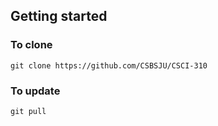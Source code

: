 ## Getting started

### To clone
```
git clone https://github.com/CSBSJU/CSCI-310
```

### To update
```
git pull
```
